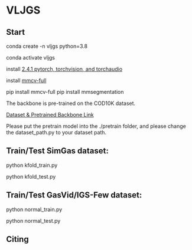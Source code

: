 # VLJGS

## Start

conda create -n vljgs python=3.8

conda activate vljgs

install [2.4.1 pytorch, torchvision, and torchaudio](https://pytorch.org/get-started/previous-versions/) 

install [mmcv-full](https://mmcv.readthedocs.io/en/latest/get_started/installation.html) 

pip install mmcv-full
pip install mmsegmentation


The backbone is pre-trained on the COD10K dataset.   

[Dataset & Pretrained Backbone Link](https://drive.google.com/drive/folders/1EuQyTL3lETJLGCM31Kh4IYmLsLcPoMQn?usp=sharing)

Please put the pretrain model into the ./pretrain folder, and please change the dataset_path.py to your dataset path.

## Train/Test SimGas dataset:

   python kfold_train.py

   python kfold_test.py

## Train/Test GasVid/IGS-Few dataset:

  python normal_train.py
  
  python normal_test.py


## Citing 

